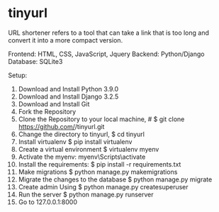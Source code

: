 # tinyurl
URL shortener refers to a tool that can take a link that is too long and convert it into a more compact version.

Frontend: HTML, CSS, JavaScript, Jquery
Backend: Python/Django
Database: SQLite3

Setup:

1) Download and Install Python 3.9.0
2) Download and Install Django 3.2.5
3) Download and Install Git
4) Fork the Repository
5) Clone the Repository to your local machine, # $ git clone https://github.com/<your-github-username>/tinyurl.git
6) Change the directory to tinyurl, $ cd tinyurl
7) Install virtualenv $ pip install virtualenv
8) Create a virtual environment $ virtualenv myenv
9) Activate the myenv: myenv\Scripts\activate
10) Install the requirements: $ pip install -r requirements.txt
11) Make migrations $ python manage.py makemigrations
12) Migrate the changes to the database $ python manage.py migrate
13) Create admin Using $ python manage.py createsuperuser
14) Run the server $ python manage.py runserver
15) Go to 127.0.0.1:8000
